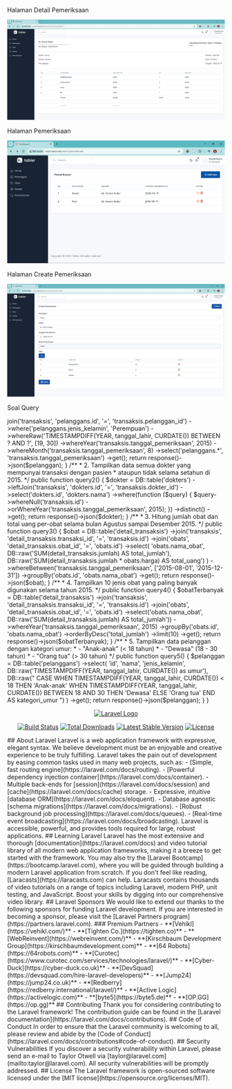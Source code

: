 Halaman Detail Pemeriksaan

![alt text](https://github.com/suryaoke/Tugas-ITProgrammer/blob/main/studi-kasus/detail%20pemeriksaan.jpg?raw=true)

Halaman Pemeriksaan

![alt text](https://github.com/suryaoke/Tugas-ITProgrammer/blob/main/studi-kasus/pemeriksaan.jpg?raw=true)


Halaman Create Pemeriksaan

![alt text](https://github.com/suryaoke/Tugas-ITProgrammer/blob/main/studi-kasus/create%20pemeriksaan.jpg?raw=true)

 Soal Query 

<?php

namespace App\Http\Controllers;

use Illuminate\Http\Request;
use Illuminate\Support\Facades\DB;

class QueryController extends Controller
{
    /**
     * 1. Tampilkan data pelanggan yang mempunyai kelamin perempuan,
     * umur antara 19 sampai 30, dan pemeriksaan pada bulan Agustus 2015.
     */
    public function query1()
    {
        $pelanggan = DB::table('pelanggans')
            ->join('transaksis', 'pelanggans.id', '=', 'transaksis.pelanggan_id')
            ->where('pelanggans.jenis_kelamin', 'Perempuan')
            ->whereRaw('TIMESTAMPDIFF(YEAR, tanggal_lahir, CURDATE()) BETWEEN ? AND ?', [19, 30])
            ->whereYear('transaksis.tanggal_pemeriksaan', 2015)
            ->whereMonth('transaksis.tanggal_pemeriksaan', 8)
            ->select('pelanggans.*', 'transaksis.tanggal_pemeriksaan')
            ->get();

        return response()->json($pelanggan);
    }

    /**
     * 2. Tampilkan data semua dokter yang mempunyai transaksi dengan pasien
     * ataupun tidak selama setahun di 2015.
     */
    public function query2()
    {
        $dokter = DB::table('dokters')
            ->leftJoin('transaksis', 'dokters.id', '=', 'transaksis.dokter_id')
            ->select('dokters.id', 'dokters.nama')
            ->where(function ($query) {
                $query->whereNull('transaksis.id')
                    ->orWhereYear('transaksis.tanggal_pemeriksaan', 2015);
            })
            ->distinct()
            ->get();

        return response()->json($dokter);
    }

    /**
     * 3. Hitung jumlah obat dan total uang per-obat selama bulan Agustus sampai Desember 2015.
     */
    public function query3()
    {
        $obat = DB::table('detail_transaksis')
            ->join('transaksis', 'detail_transaksis.transaksi_id', '=', 'transaksis.id')
            ->join('obats', 'detail_transaksis.obat_id', '=', 'obats.id')
            ->select(
                'obats.nama_obat',
                DB::raw('SUM(detail_transaksis.jumlah) AS total_jumlah'),
                DB::raw('SUM(detail_transaksis.jumlah * obats.harga) AS total_uang')
            )
            ->whereBetween('transaksis.tanggal_pemeriksaan', ['2015-08-01', '2015-12-31'])
            ->groupBy('obats.id', 'obats.nama_obat')
            ->get();

        return response()->json($obat);
    }



    /**
     * 4. Tampilkan 10 jenis obat yang paling banyak digunakan selama tahun 2015.
     */
    public function query4()
    {
        $obatTerbanyak = DB::table('detail_transaksis')
            ->join('transaksis', 'detail_transaksis.transaksi_id', '=', 'transaksis.id')
            ->join('obats', 'detail_transaksis.obat_id', '=', 'obats.id')
            ->select('obats.nama_obat', DB::raw('SUM(detail_transaksis.jumlah) AS total_jumlah'))
            ->whereYear('transaksis.tanggal_pemeriksaan', 2015)
            ->groupBy('obats.id', 'obats.nama_obat')
            ->orderByDesc('total_jumlah')
            ->limit(10)
            ->get();

        return response()->json($obatTerbanyak);
    }


    /**
     * 5. Tampilkan data pelanggan dengan kategori umur:
     *    - "Anak-anak" (< 18 tahun)
     *    - "Dewasa" (18 - 30 tahun)
     *    - "Orang tua" (> 30 tahun)
     */
    public function query5()
    {
        $pelanggan = DB::table('pelanggans')
            ->select(
                'id',
                'nama',
                'jenis_kelamin',
                DB::raw('TIMESTAMPDIFF(YEAR, tanggal_lahir, CURDATE()) as umur'),
                DB::raw("
                CASE
                    WHEN TIMESTAMPDIFF(YEAR, tanggal_lahir, CURDATE()) < 18 THEN 'Anak-anak'
                    WHEN TIMESTAMPDIFF(YEAR, tanggal_lahir, CURDATE()) BETWEEN 18 AND 30 THEN 'Dewasa'
                    ELSE 'Orang tua'
                END AS kategori_umur
            ")
            )
            ->get();

        return response()->json($pelanggan);
    }
}

<p align="center"><a href="https://laravel.com" target="_blank"><img src="https://raw.githubusercontent.com/laravel/art/master/logo-lockup/5%20SVG/2%20CMYK/1%20Full%20Color/laravel-logolockup-cmyk-red.svg" width="400" alt="Laravel Logo"></a></p>

<p align="center">
<a href="https://github.com/laravel/framework/actions"><img src="https://github.com/laravel/framework/workflows/tests/badge.svg" alt="Build Status"></a>
<a href="https://packagist.org/packages/laravel/framework"><img src="https://img.shields.io/packagist/dt/laravel/framework" alt="Total Downloads"></a>
<a href="https://packagist.org/packages/laravel/framework"><img src="https://img.shields.io/packagist/v/laravel/framework" alt="Latest Stable Version"></a>
<a href="https://packagist.org/packages/laravel/framework"><img src="https://img.shields.io/packagist/l/laravel/framework" alt="License"></a>
</p>

## About Laravel

Laravel is a web application framework with expressive, elegant syntax. We believe development must be an enjoyable and creative experience to be truly fulfilling. Laravel takes the pain out of development by easing common tasks used in many web projects, such as:

- [Simple, fast routing engine](https://laravel.com/docs/routing).
- [Powerful dependency injection container](https://laravel.com/docs/container).
- Multiple back-ends for [session](https://laravel.com/docs/session) and [cache](https://laravel.com/docs/cache) storage.
- Expressive, intuitive [database ORM](https://laravel.com/docs/eloquent).
- Database agnostic [schema migrations](https://laravel.com/docs/migrations).
- [Robust background job processing](https://laravel.com/docs/queues).
- [Real-time event broadcasting](https://laravel.com/docs/broadcasting).

Laravel is accessible, powerful, and provides tools required for large, robust applications.

## Learning Laravel

Laravel has the most extensive and thorough [documentation](https://laravel.com/docs) and video tutorial library of all modern web application frameworks, making it a breeze to get started with the framework.

You may also try the [Laravel Bootcamp](https://bootcamp.laravel.com), where you will be guided through building a modern Laravel application from scratch.

If you don't feel like reading, [Laracasts](https://laracasts.com) can help. Laracasts contains thousands of video tutorials on a range of topics including Laravel, modern PHP, unit testing, and JavaScript. Boost your skills by digging into our comprehensive video library.

## Laravel Sponsors

We would like to extend our thanks to the following sponsors for funding Laravel development. If you are interested in becoming a sponsor, please visit the [Laravel Partners program](https://partners.laravel.com).

### Premium Partners

- **[Vehikl](https://vehikl.com/)**
- **[Tighten Co.](https://tighten.co)**
- **[WebReinvent](https://webreinvent.com/)**
- **[Kirschbaum Development Group](https://kirschbaumdevelopment.com)**
- **[64 Robots](https://64robots.com)**
- **[Curotec](https://www.curotec.com/services/technologies/laravel/)**
- **[Cyber-Duck](https://cyber-duck.co.uk)**
- **[DevSquad](https://devsquad.com/hire-laravel-developers)**
- **[Jump24](https://jump24.co.uk)**
- **[Redberry](https://redberry.international/laravel/)**
- **[Active Logic](https://activelogic.com)**
- **[byte5](https://byte5.de)**
- **[OP.GG](https://op.gg)**

## Contributing

Thank you for considering contributing to the Laravel framework! The contribution guide can be found in the [Laravel documentation](https://laravel.com/docs/contributions).

## Code of Conduct

In order to ensure that the Laravel community is welcoming to all, please review and abide by the [Code of Conduct](https://laravel.com/docs/contributions#code-of-conduct).

## Security Vulnerabilities

If you discover a security vulnerability within Laravel, please send an e-mail to Taylor Otwell via [taylor@laravel.com](mailto:taylor@laravel.com). All security vulnerabilities will be promptly addressed.

## License

The Laravel framework is open-sourced software licensed under the [MIT license](https://opensource.org/licenses/MIT).
